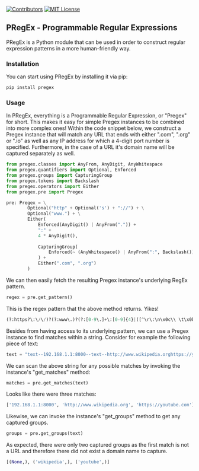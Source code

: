 <!-- PROJECT BADGES -->
[![Contributors][python-shield]][python-url]
[![MIT License][license-shield]][license-url]

## PRegEx - Programmable Regular Expressions

PRegEx is a Python module that can be used in order to construct regular expression patterns in a more human-friendly way.

<!-- Installation -->
### Installation

You can start using PRegEx by installing it via pip:

```sh
pip install pregex
```


<!-- USAGE EXAMPLES -->
### Usage

In PRegEx, everything is a Programmable Regular Expression, or "Pregex" for short. This makes it easy for simple Pregex instances to be combined into more complex ones! Within the code snippet below, we construct a Pregex instance that will match any URL that ends with either ".com", ".org" or ".io" as well as any IP address for which a 4-digit port number is specified. Furthermore, in the case of a URL it's domain name will be captured separately as well.

```python
from pregex.classes import AnyFrom, AnyDigit, AnyWhitespace
from pregex.quantifiers import Optional, Enforced
from pregex.groups import CapturingGroup
from pregex.tokens import Backslash
from pregex.operators import Either
from pregex.pre import Pregex

pre: Pregex = \
        Optional("http" + Optional('s') + "://") + \
        Optional("www.") + \
        Either(
            Enforced(AnyDigit() | AnyFrom(".")) +
            ":" + 
            4 * AnyDigit(),
            
            CapturingGroup(
                Enforced(~ (AnyWhitespace() | AnyFrom(":", Backslash())))
            ) +
            Either(".com", ".org")
        )
```

We can then easily fetch the resulting Pregex instance's underlying RegEx pattern.
```python
regex = pre.get_pattern()
```

This is the regex pattern that the above method returns. Yikes!
```python
(?:https?\:\/\/)?(?:www\.)?(?:[0-9\.]+\:[0-9]{4}|([^\r\:\n\x0c\\ \t\x0b]+)(?:\.com|\.org))
```

Besides from having access to its underlying pattern, we can use a Pregex instance to find matches within a string. Consider for example the following piece of text:
```python
text = "text--192.168.1.1:8000--text--http://www.wikipedia.orghttps://youtube.com--text"
```
We can scan the above string for any possible matches by invoking the instance's "get_matches" method:
```python
matches = pre.get_matches(text)
```

Looks like there were three matches:
```python
['192.168.1.1:8000', 'http://www.wikipedia.org', 'https://youtube.com']
```

Likewise, we can invoke the instance's "get_groups" method to get any captured groups.
```python
groups = pre.get_groups(text)
```
As expected, there were only two captured groups as the first match is not a URL and therefore there did not exist a domain name to capture.
```python
[(None,), ('wikipedia',), ('youtube',)]
```

<!-- MARKDOWN LINKS & IMAGES -->
[python-shield]: https://img.shields.io/badge/python-3.9-blue
[python-url]: https://www.python.org/downloads/release/python-390/
[license-shield]: https://img.shields.io/badge/license-MIT-brightgreen
[license-url]: https://github.com/werden-wissen/pregex/blob/master/LICENSE.txt